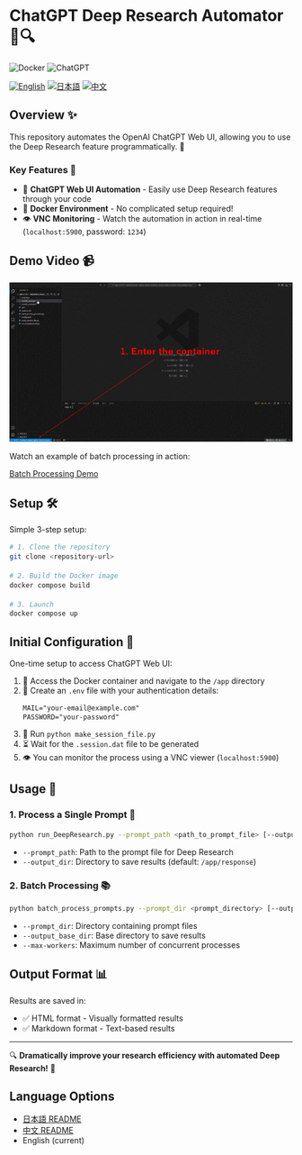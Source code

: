 # ChatGPT Deep Research Automator 🤖🔍

![Docker](https://img.shields.io/badge/Docker-Ready-blue?logo=docker)
![ChatGPT](https://img.shields.io/badge/ChatGPT-Automation-green?logo=openai)

[![English](https://img.shields.io/badge/README-English-blue)](README.md)
[![日本語](https://img.shields.io/badge/README-日本語-red)](README_ja.md)
[![中文](https://img.shields.io/badge/README-中文-yellow)](README_zh.md)

## Overview ✨

This repository automates the OpenAI ChatGPT Web UI, allowing you to use the Deep Research feature programmatically. 🎯

### Key Features 🌟

* 🤖 **ChatGPT Web UI Automation** - Easily use Deep Research features through your code
* 🐳 **Docker Environment** - No complicated setup required!
* 👁️ **VNC Monitoring** - Watch the automation in action in real-time (`localhost:5900`, password: `1234`)

## Demo Video 📹

![demo GIF](gifs/demo_en.gif)

Watch an example of batch processing in action:

[Batch Processing Demo](https://www.youtube.com/watch?v=jU_ZSkuf2ZE)

## Setup 🛠️

Simple 3-step setup:

```bash
# 1. Clone the repository
git clone <repository-url>

# 2. Build the Docker image
docker compose build

# 3. Launch
docker compose up
```

## Initial Configuration 🔑

One-time setup to access ChatGPT Web UI:

1. 📂 Access the Docker container and navigate to the `/app` directory
2. 📝 Create an `.env` file with your authentication details:
   ```
   MAIL="your-email@example.com"
   PASSWORD="your-password"
   ```
3. 🔄 Run `python make_session_file.py`
4. ⏳ Wait for the `.session.dat` file to be generated
5. 👁️ You can monitor the process using a VNC viewer (`localhost:5900`)

## Usage 🚀

### 1. Process a Single Prompt 📄

```bash
python run_DeepResearch.py --prompt_path <path_to_prompt_file> [--output_dir <output_directory>]
```

* `--prompt_path`: Path to the prompt file for Deep Research
* `--output_dir`: Directory to save results (default: `/app/response`)

### 2. Batch Processing 📚

```bash
python batch_process_prompts.py --prompt_dir <prompt_directory> [--output_base_dir <output_base_directory>] [--max-workers <number_of_parallel_processes>]
```

* `--prompt_dir`: Directory containing prompt files
* `--output_base_dir`: Base directory to save results
* `--max-workers`: Maximum number of concurrent processes

## Output Format 📊

Results are saved in:
* ✅ HTML format - Visually formatted results
* ✅ Markdown format - Text-based results

---

🔍 **Dramatically improve your research efficiency with automated Deep Research!** 🚀

## Language Options

* [日本語 README](README_ja.md)
* [中文 README](README_zh.md)
* English (current)